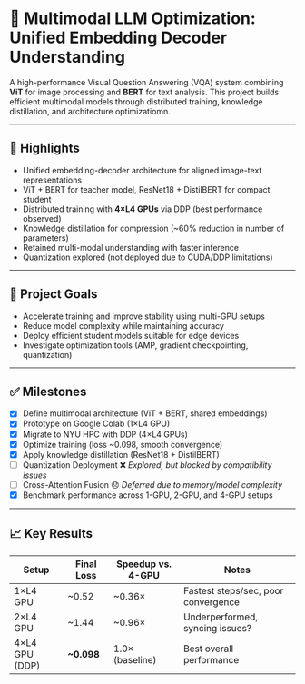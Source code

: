 # 🧠 Multimodal LLM Optimization: Unified Embedding Decoder Understanding

A high-performance Visual Question Answering (VQA) system combining **ViT** for image processing and **BERT** for text analysis. This project builds efficient multimodal models through distributed training, knowledge distillation, and architecture optimizatiomn.

---

## 🚀 Highlights

- Unified embedding-decoder architecture for aligned image-text representations
- ViT + BERT for teacher model, ResNet18 + DistilBERT for compact student
- Distributed training with **4×L4 GPUs** via DDP (best performance observed)
- Knowledge distillation for compression (~60% reduction in number of parameters)
- Retained multi-modal understanding with faster inference
- Quantization explored (not deployed due to CUDA/DDP limitations)

---

## 🎯 Project Goals

- Accelerate training and improve stability using multi-GPU setups
- Reduce model complexity while maintaining accuracy
- Deploy efficient student models suitable for edge devices
- Investigate optimization tools (AMP, gradient checkpointing, quantization)

---

## ✅ Milestones

- [x] Define multimodal architecture (ViT + BERT, shared embeddings)
- [x] Prototype on Google Colab (1×L4 GPU)
- [x] Migrate to NYU HPC with DDP (4×L4 GPUs)
- [x] Optimize training (loss ~0.098, smooth convergence)
- [x] Apply knowledge distillation (ResNet18 + DistilBERT)
- [ ] Quantization Deployment ❌ *Explored, but blocked by compatibility issues*
- [ ] Cross-Attention Fusion 😞 *Deferred due to memory/model complexity*
- [x] Benchmark performance across 1-GPU, 2-GPU, and 4-GPU setups

---

## 📈 Key Results

| Setup         | Final Loss | Speedup vs. 4-GPU | Notes                      |
|---------------|------------|-------------------|----------------------------|
| 1×L4 GPU       | ~0.52      | ~0.36×            | Fastest steps/sec, poor convergence |
| 2×L4 GPU       | ~1.44      | ~0.96×            | Underperformed, syncing issues? |
| 4×L4 GPU (DDP) | **~0.098** | 1.0× (baseline)   | Best overall performance   |


